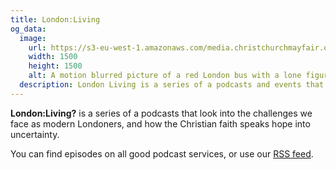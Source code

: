 ```yaml
---
title: London:Living
og_data:
  image:
    url: https://s3-eu-west-1.amazonaws.com/media.christchurchmayfair.org/londonliving/LLpodcastartwork_small.jpg
    width: 1500
    height: 1500
    alt: A motion blurred picture of a red London bus with a lone figure visible through the windows.
  description: London Living is a series of a podcasts and events that look into the challenges we face as modern Londoners, and how the Christian faith speaks hope into uncertainty.
---
```

**London:Living?** is a series of a podcasts that look into the challenges we face as modern Londoners, and how the Christian faith speaks hope into uncertainty.

You can find episodes on all good podcast services, or use our [RSS feed](https://rss.christchurchmayfair.org/londonliving).
